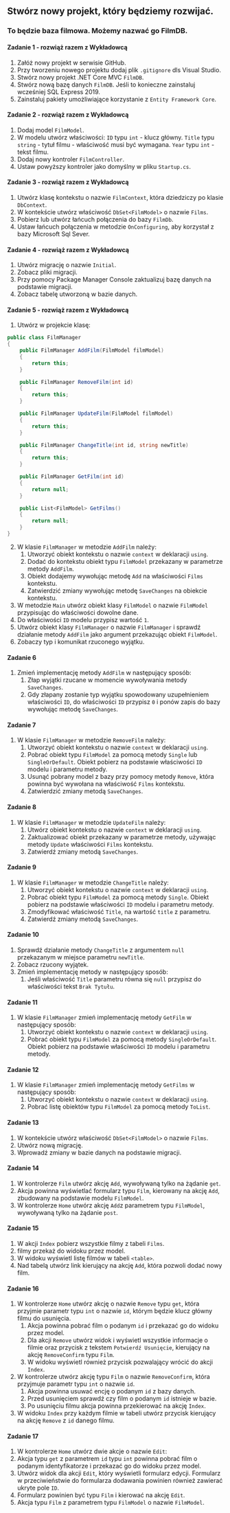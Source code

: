 ## Stwórz nowy  projekt, który będziemy rozwijać. 

### To będzie baza filmowa. Możemy nazwać go FilmDB.

####  Zadanie 1 - rozwiąż razem z Wykładowcą
 
1. Załóż nowy projekt w serwisie GitHub.
2. Przy tworzeniu nowego projektu dodaj plik `.gitignore` dls Visual Studio.
3. Stwórz nowy projekt .NET Core MVC `FilmDB`.
4. Stwórz nową bazę danych `FilmDB`. Jeśli to konieczne zainstaluj wcześniej SQL Express 2019. 
5. Zainstaluj pakiety umożliwiające korzystanie z `Entity Framework Core`.


#### Zadanie 2 - rozwiąż razem z Wykładowcą

1. Dodaj model `FilmModel`.
2. W modelu utwórz właściwości:
    `ID` typu `int` - klucz główny.
    `Title` typu `string` - tytuł filmu - właściwość musi być wymagana.
    `Year` typu `int` - tekst filmu.
4. Dodaj nowy kontroler `FilmController`.
5. Ustaw powyższy kontroler jako domyślny w pliku `Startup.cs`.

#### Zadanie 3 - rozwiąż razem z Wykładowcą

1. Utwórz klasę kontekstu o nazwie `FilmContext`, która dziedziczy po klasie `DbContext`.
1. W kontekście utwórz właściwość `DbSet<FilmModel>` o nazwie `Films`.
1. Pobierz lub utwórz łańcuch połączenia do bazy `FilmDb`.
1. Ustaw łańcuch połączenia w metodzie `OnConfiguring`, aby korzystał z bazy Microsoft Sql Sever.

#### Zadanie 4 - rozwiąż razem z Wykładowcą

1. Utwórz migrację o nazwie `Initial`.
1. Zobacz pliki migracji.
1. Przy pomocy Package Manager Console zaktualizuj bazę danych na podstawie migracji.
1. Zobacz tabelę utworzoną w bazie danych.

#### Zadanie 5 - rozwiąż razem z Wykładowcą

1. Utwórz w projekcie klasę:
```csharp
public class FilmManager
{
    public FilmManager AddFilm(FilmModel filmModel)
    {
        return this;
    }

    public FilmManager RemoveFilm(int id)
    {
        return this;
    }

    public FilmManager UpdateFilm(FilmModel filmModel)
    {
        return this;
    }

    public FilmManager ChangeTitle(int id, string newTitle)
    {
        return this;
    }

    public FilmManager GetFilm(int id)
    {
        return null;
    }

    public List<FilmModel> GetFilms()
    {
        return null;
    }
}
```
2. W klasie `FilmManager` w metodzie `AddFilm` należy:
    1. Utworzyć obiekt kontekstu o nazwie `context` w deklaracji `using`.
    1. Dodać do kontekstu obiekt typu `FilmModel` przekazany w parametrze metody `AddFilm`.
    1. Obiekt dodajemy wywołując metodę `Add` na właściwości `Films` kontekstu.
    1. Zatwierdzić zmiany wywołując metodę `SaveChanges` na obiekcie kontekstu.
3. W metodzie `Main` utwórz obiekt klasy `FilmModel` o nazwie `FilmModel` przypisując do właściwości dowolne dane.
4. Do właściwości `ID` modelu przypisz wartość `1`.
5. Utwórz obiekt klasy `FilmManager` o nazwie `FilmManager` i sprawdź działanie metody `AddFilm` jako argument przekazując obiekt `FilmModel`.
6. Zobaczy typ i komunikat rzuconego wyjątku.

#### Zadanie 6

1. Zmień implementację metody `AddFilm` w następujący sposób:
    1. Złap wyjątki rzucane w momencie wywoływania metody `SaveChanges`.
    1. Gdy złapany zostanie typ wyjątku spowodowany uzupełnieniem właściwości `ID`, do właściwości `ID` przypisz `0` i ponów zapis do bazy wywołując metodę `SaveChanges`.

#### Zadanie 7

1. W klasie `FilmManager` w metodzie `RemoveFilm` należy:
    1. Utworzyć obiekt kontekstu o nazwie `context` w deklaracji `using`.
    1. Pobrać obiekt typu `FilmModel` za pomocą metody `Single` lub `SingleOrDefault`. Obiekt pobierz na podstawie właściwości `ID` modelu i parametru metody.
    1. Usunąć pobrany model z bazy przy pomocy metody `Remove`, która powinna być wywołana na właściwość `Films` kontekstu.
    1. Zatwierdzić zmiany metodą `SaveChanges`.
    
#### Zadanie 8

1. W klasie `FilmManager` w metodzie `UpdateFilm` należy:
    1. Utwórz obiekt kontekstu o nazwie `context` w deklaracji `using`.
    1. Zaktualizować obiekt przekazany w parametrze metody, używając metody `Update` właściwości `Films` kontekstu.
    1. Zatwierdź zmiany metodą `SaveChanges`.
    

#### Zadanie 9
1. W klasie `FilmManager` w metodzie `ChangeTitle` należy:
    1. Utworzyć obiekt kontekstu o nazwie `context` w deklaracji `using`.
    1. Pobrać obiekt typu `FilmModel` za pomocą metody `Single`. Obiekt pobierz na podstawie właściwości `ID` modelu i parametru metody.
    1. Zmodyfikować właściwość `Title`, na wartość `title` z parametru.
    1. Zatwierdź zmiany metodą `SaveChanges`.

#### Zadanie 10

1. Sprawdź działanie metody `ChangeTitle` z argumentem `null` przekazanym w miejsce parametru `newTitle`.
1. Zobacz rzucony wyjątek.
1. Zmień implementację metody w następujący sposób:
    1. Jeśli właściwość `Title` parametru równa się `null` przypisz do właściwości tekst `Brak Tytułu`.

#### Zadanie 11

1. W klasie `FilmManager` zmień implementację metody `GetFilm` w następujący sposób:
    1. Utworzyć obiekt kontekstu o nazwie `context` w deklaracji `using`.
    1. Pobrać obiekt typu `FilmModel` za pomocą metody `SingleOrDefault`. Obiekt pobierz na podstawie właściwości `ID` modelu i parametru metody.

#### Zadanie 12

1. W klasie `FilmManager` zmień implementację metody `GetFilms` w następujący sposób:
    1. Utworzyć obiekt kontekstu o nazwie `context` w deklaracji `using`.
    1. Pobrać listę obiektów typu `FilmModel` za pomocą metody `ToList`.

#### Zadanie 13

1. W kontekście utwórz właściwość `DbSet<FilmModel>` o nazwie `Films`.
1. Utwórz nową migrację.
1. Wprowadź zmiany w bazie danych na podstawie migracji.

#### Zadanie 14

1. W kontrolerze `Film` utwórz akcję `Add`, wywoływaną tylko na żądanie `get`.
1. Akcja powinna wyświetlać formularz typu `Film`, kierowany na akcję `Add`, zbudowany na podstawie modelu `FilmModel`.
1. W kontrolerze `Home` utwórz akcję `Add`z parametrem typu `FilmModel`, wywoływaną tylko na żądanie `post`.

#### Zadanie 15

1. W akcji `Index` pobierz wszystkie filmy z tabeli `Films`.
1. filmy przekaż do widoku przez model.
1. W widoku wyświetl listę filmów w tabeli `<table>`.
1. Nad tabelą utwórz link kierujący na akcję `Add`, która pozwoli dodać nowy film.

#### Zadanie 16

1. W kontrolerze `Home` utwórz akcję o nazwie `Remove` typu `get`, która przyjmie parametr typu `int` o nazwie `id`, którym będzie klucz główny filmu do usunięcia.
    1. Akcja powinna pobrać film o podanym `id` i przekazać go do widoku przez model.
    1. Dla akcji `Remove` utwórz widok i wyświetl wszystkie informacje o filmie oraz przycisk z tekstem `Potwierdź Usunięcie`, kierujący na akcję `RemoveConfirm` typu `Film`.
    1. W widoku wyświetl również przycisk pozwalający wrócić do akcji `Index`.
1. W kontrolerze utwórz akcję typu `Film` o nazwie `RemoveConfirm`, która przyjmuje parametr typu `int` o nazwie `id`.
    1. Akcja powinna usuwać encję o podanym `id` z bazy danych.
    1. Przed usunięciem sprawdź czy film o podanym `id` istnieje w bazie.
    1. Po usunięciu filmu akcja powinna przekierować na akcję `Index`.
1. W widoku `Index` przy każdym filmie w tabeli utwórz przycisk kierujący na akcję `Remove` z `id` danego filmu.

#### Zadanie 17

1. W kontrolerze `Home` utwórz dwie akcje o nazwie `Edit`:
1. Akcja typu `get` z parametrem `id` typu `int` powinna pobrać film o podanym identyfikatorze i przekazać go do widoku przez model.
1. Utwórz widok dla akcji `Edit`, który wyświetli formularz edycji. Formularz w przeciwieństwie do formularza dodawania powinien również zawierać ukryte pole `ID`.
1. Formularz powinien być typu `Film` i kierować na akcję `Edit`.
1. Akcja typu `Film` z parametrem typu `FilmModel` o nazwie `FilmModel`.